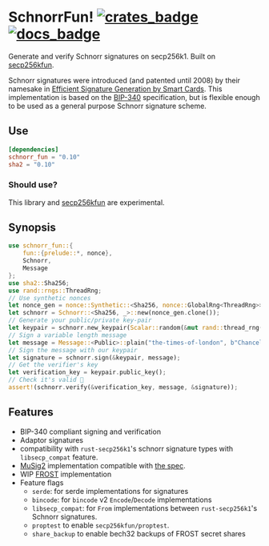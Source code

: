 # SchnorrFun!  [![crates_badge]][crates_url] [![docs_badge]][docs_url] 

[docs_badge]: https://docs.rs/schnorr_fun/badge.svg
[docs_url]: https://docs.rs/schnorr_fun
[crates_badge]: https://img.shields.io/crates/v/schnorr_fun.svg
[crates_url]: https://crates.io/crates/schnorr_fun

Generate and verify Schnorr signatures on secp256k1.
Built on [secp256kfun].

Schnorr signatures were introduced (and patented until 2008) by their namesake in [Efficient Signature Generation by Smart Cards][1].
This implementation is based on the [BIP-340] specification, but is flexible enough to be used as a general purpose Schnorr signature scheme.

## Use

``` toml
[dependencies]
schnorr_fun = "0.10"
sha2 = "0.10"
```

### Should use?

This library and [secp256kfun] are experimental.

## Synopsis

```rust
use schnorr_fun::{
    fun::{prelude::*, nonce},
    Schnorr,
    Message
};
use sha2::Sha256;
use rand::rngs::ThreadRng;
// Use synthetic nonces
let nonce_gen = nonce::Synthetic::<Sha256, nonce::GlobalRng<ThreadRng>>::default();
let schnorr = Schnorr::<Sha256, _>::new(nonce_gen.clone());
// Generate your public/private key-pair
let keypair = schnorr.new_keypair(Scalar::random(&mut rand::thread_rng()));
// Sign a variable length message
let message = Message::<Public>::plain("the-times-of-london", b"Chancellor on brink of second bailout for banks");
// Sign the message with our keypair
let signature = schnorr.sign(&keypair, message);
// Get the verifier's key
let verification_key = keypair.public_key();
// Check it's valid 🍿
assert!(schnorr.verify(&verification_key, message, &signature));
```

## Features

- BIP-340 compliant signing and verification
- Adaptor signatures
- compatibility with `rust-secp256k1`'s schnorr signature types with `libsecp_compat` feature.
- [MuSig2] implementation compatible with [the spec](https://github.com/jonasnick/bips/blob/90133b00affd7d10389fbde42ada68ff08563e1e/bip-musig2.mediawiki).
- WIP [FROST] implementation
- Feature flags
  - `serde`: for serde implementations for signatures
  - `bincode`: for `bincode` v2 `Encode`/`Decode` implementations
  - `libsecp_compat`: for `From` implementations between `rust-secp256k1`'s Schnorr signatures.
  - `proptest` to enable `secp256kfun/proptest`.
  - `share_backup` to enable bech32 backups of FROST secret shares

[1]: https://d-nb.info/1156214580/34
[BIP-340]: https://github.com/bitcoin/bips/blob/master/bip-0340.mediawiki
[secp256kfun]: https://docs.rs/secp256kfun
[secp256k1-zkp]: https://github.com/ElementsProject/secp256k1-zkp/pull/131
[MuSig2]: https://eprint.iacr.org/2020/1261.pdf
[FROST]: https://eprint.iacr.org/2020/852.pdf
